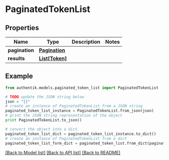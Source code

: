 # PaginatedTokenList


## Properties
Name | Type | Description | Notes
------------ | ------------- | ------------- | -------------
**pagination** | [**Pagination**](Pagination.md) |  | 
**results** | [**List[Token]**](Token.md) |  | 

## Example

```python
from authentik.models.paginated_token_list import PaginatedTokenList

# TODO update the JSON string below
json = "{}"
# create an instance of PaginatedTokenList from a JSON string
paginated_token_list_instance = PaginatedTokenList.from_json(json)
# print the JSON string representation of the object
print PaginatedTokenList.to_json()

# convert the object into a dict
paginated_token_list_dict = paginated_token_list_instance.to_dict()
# create an instance of PaginatedTokenList from a dict
paginated_token_list_form_dict = paginated_token_list.from_dict(paginated_token_list_dict)
```
[[Back to Model list]](../README.md#documentation-for-models) [[Back to API list]](../README.md#documentation-for-api-endpoints) [[Back to README]](../README.md)


